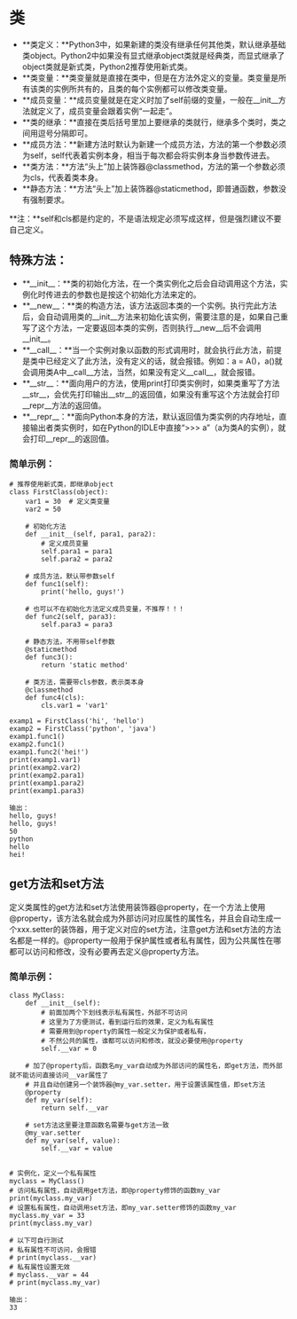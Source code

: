 # 类

* **类定义：**Python3中，如果新建的类没有继承任何其他类，默认继承基础类object。Python2中如果没有显式继承object类就是经典类，而显式继承了object类就是新式类，Python2推荐使用新式类。
* **类变量：**类变量就是直接在类中，但是在方法外定义的变量。类变量是所有该类的实例所共有的，且类的每个实例都可以修改类变量。
* **成员变量：**成员变量就是在定义时加了self前缀的变量，一般在\_\_init\_\_方法就定义了，成员变量会跟着实例“一起走”。
* **类的继承：**直接在类后括号里加上要继承的类就行，继承多个类时，类之间用逗号分隔即可。
* **成员方法：**新建方法时默认为新建一个成员方法，方法的第一个参数必须为self，self代表着实例本身，相当于每次都会将实例本身当参数传进去。
* **类方法：**方法“头上”加上装饰器@classmethod，方法的第一个参数必须为cls，代表着类本身。
* **静态方法：**方法“头上”加上装饰器@staticmethod，即普通函数，参数没有强制要求。

**注：**self和cls都是约定的，不是语法规定必须写成这样，但是强烈建议不要自己定义。

## 特殊方法：

* **\_\_init\_\_：**类的初始化方法，在一个类实例化之后会自动调用这个方法，实例化时传进去的参数也是按这个初始化方法来定的。
* **\_\_new\_\_：**类的构造方法，该方法返回本类的一个实例。执行完此方法后，会自动调用类的\_\_init\_\_方法来初始化该实例，需要注意的是，如果自己重写了这个方法，一定要返回本类的实例，否则执行\_\_new\_\_后不会调用\_\_init\_\_。
* **\_\_call\_\_：**当一个实例对象以函数的形式调用时，就会执行此方法，前提是类中已经定义了此方法，没有定义的话，就会报错。例如：a = A\(\)，a\(\)就会调用类A中\_\_call\_\_方法，当然，如果没有定义\_\_call\_\_，就会报错。
* **\_\_str\_\_：**面向用户的方法，使用print打印类实例时，如果类重写了方法\_\_str\_\_，会优先打印输出\_\_str\_\_的返回值，如果没有重写这个方法就会打印\_\_repr\_\_方法的返回值。
* **\_\_repr\_\_：**面向Python本身的方法，默认返回值为类实例的内存地址，直接输出者类实例时，如在Python的IDLE中直接“&gt;&gt;&gt; a”（a为类A的实例），就会打印\_\_repr\_\_的返回值。

### 简单示例：

```text
# 推荐使用新式类，即继承object
class FirstClass(object):
    var1 = 30  # 定义类变量 
    var2 = 50

    # 初始化方法
    def __init__(self, para1, para2):
        # 定义成员变量
        self.para1 = para1
        self.para2 = para2

    # 成员方法，默认带参数self
    def func1(self):
        print('hello, guys!')

    # 也可以不在初始化方法定义成员变量，不推荐！！！
    def func2(self, para3):
        self.para3 = para3

    # 静态方法，不用带self参数
    @staticmethod
    def func3():
        return 'static method'

    # 类方法，需要带cls参数，表示类本身
    @classmethod
    def func4(cls):
        cls.var1 = 'var1'

examp1 = FirstClass('hi', 'hello')
examp2 = FirstClass('python', 'java')
examp1.func1()
examp2.func1()
examp1.func2('hei!')
print(examp1.var1)
print(examp2.var2)
print(examp2.para1)
print(examp1.para2)
print(examp1.para3)

输出：
hello, guys!
hello, guys!
50
python
hello
hei!
```

## get方法和set方法

定义类属性的get方法和set方法使用装饰器@property，在一个方法上使用@property，该方法名就会成为外部访问对应属性的属性名，并且会自动生成一个xxx.setter的装饰器，用于定义对应的set方法，注意get方法和set方法的方法名都是一样的。@property一般用于保护属性或者私有属性，因为公共属性在哪都可以访问和修改，没有必要再去定义@property方法。

### 简单示例：

```text
class MyClass:
    def __init__(self):
        # 前面加两个下划线表示私有属性，外部不可访问
        # 这里为了方便测试，看到运行后的效果，定义为私有属性
        # 需要用到@property的属性一般定义为保护或者私有，
        # 不然公共的属性，谁都可以访问和修改，就没必要使用@property
        self.__var = 0

    # 加了@property后，函数名my_var自动成为外部访问的属性名，即get方法，而外部就不能访问直接访问__var属性了
    # 并且自动创建另一个装饰器@my_var.setter，用于设置该属性值，即set方法
    @property
    def my_var(self):
        return self.__var

    # set方法这里要注意函数名需要与get方法一致
    @my_var.setter
    def my_var(self, value):
        self.__var = value


# 实例化，定义一个私有属性
myclass = MyClass()
# 访问私有属性，自动调用get方法，即@property修饰的函数my_var
print(myclass.my_var)
# 设置私有属性，自动调用set方法，即my_var.setter修饰的函数my_var
myclass.my_var = 33
print(myclass.my_var)

# 以下可自行测试
# 私有属性不可访问，会报错
# print(myclass.__var)
# 私有属性设置无效
# myclass.__var = 44
# print(myclass.my_var)

输出：
33
```

